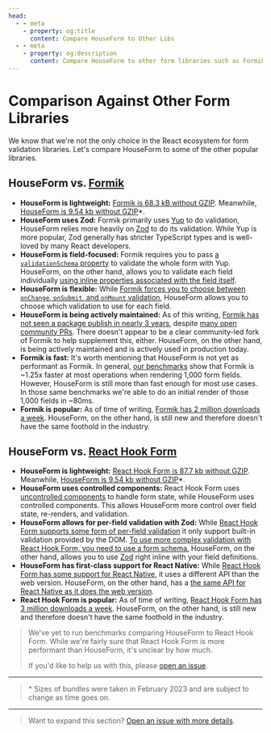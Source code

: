 ```yaml
---
head:
  - - meta
    - property: og:title
      content: Compare HouseForm to Other Libs
  - - meta
    - property: og:description
      content: Compare HouseForm to other form libraries such as Formik and React Hook Form.
---
```


# Comparison Against Other Form Libraries

We know that we're not the only choice in the React ecosystem for form validation libraries. Let's compare HouseForm to some of the other popular libraries.

## HouseForm vs. [Formik](https://formik.org/)

- **HouseForm is lightweight:** [Formik is 68.3 kB without GZIP](https://unpkg.com/browse/formik@latest/dist/formik.esm.js). Meanwhile, [HouseForm is 9.54 kb without GZIP](https://unpkg.com/browse/houseform@latest/dist/houseform.umd.cjs)*.
- **HouseForm uses Zod:** Formik primarily uses [Yup](https://github.com/jquense/yup) to do validation, HouseForm relies more heavily on [Zod](https://github.com/colinhacks/zod) to do its validation.
                          While Yup is more popular, Zod generally has stricter TypeScript types and is well-loved by many React developers.
- **HouseForm is field-focused:** Formik requires you to pass [a `validationSchema` property](https://formik.org/docs/api/withFormik#validationschema-schema--props-props--schema) to validate the whole form with Yup. HouseForm, on the other hand, allows you to validate each field individually [using inline properties associated with the field itself](/reference#field-props).
- **HouseForm is flexible:** While [Formik forces you to choose between `onChange`, `onSubmit`, and `onMount` validation](https://formik.org/docs/api/withFormik#validateonblur-boolean), HouseForm allows you to choose which validation to use for each field.
- **HouseForm is being actively maintained:** As of this writing, [Formik has not seen a package publish in nearly 3 years](https://www.npmjs.com/package/formik), despite [many open community PRs](https://github.com/jaredpalmer/formik/pulls).
                                              There doesn't appear to be a clear community-led fork of Formik to help supplement this, either. HouseForm, on the other hand, is being actively maintained and is actively used in production today.
- **Formik is fast:** It's worth mentioning that HouseForm is not yet as performant as Formik. In general, [our benchmarks](https://github.com/crutchcorn/houseform/tree/main/lib/benchmarks) show that Formik is ~1.25x faster at most operations when rendering 1,000 form fields. 
                      However, HouseForm is still more than fast enough for most use cases. In those same benchmarks we're able to do an initial render of those 1,000 fields in ~80ms.
- **Formik is popular:** As of time of writing, [Formik has 2 million downloads a week](https://www.npmjs.com/package/formik). HouseForm, on the other hand, is still new and therefore doesn't have the same foothold in the industry.

## HouseForm vs. [React Hook Form](https://react-hook-form.com/)

- **HouseForm is lightweight:** [React Hook Form is 87.7 kb without GZIP](https://unpkg.com/browse/react-hook-form@latest/dist/index.esm.mjs). Meanwhile, [HouseForm is 9.54 kb without GZIP](https://unpkg.com/browse/houseform@latest/dist/houseform.umd.cjs)*.
- **HouseForm uses controlled components:** React Hook Form uses [uncontrolled components](https://beta.reactjs.org/learn/sharing-state-between-components#controlled-and-uncontrolled-components) to handle form state, while HouseForm uses controlled components. This allows HouseForm more control over field state, re-renders, and validation.
- **HouseForm allows for per-field validation with Zod:** While [React Hook Form supports some form of per-field validation](https://react-hook-form.com/get-started#Applyvalidation) it only support built-in validation provided by the DOM. [To use more complex validation with React Hook Form, you need to use a form schema.](https://react-hook-form.com/get-started#SchemaValidation) HouseForm, on the other hand, allows you to use [Zod](https://github.com/colinhacks/zod) right inline with your field definitions.
- **HouseForm has first-class support for React Native:** While [React Hook Form has some support for React Native](https://react-hook-form.com/get-started#ReactNative), it uses a different API than the web version. HouseForm, on the other hand, has a [the same API for React Native as it does the web version](/guides/react-native).
- **React Hook Form is popular:** As of time of writing, [React Hook Form has 3 million downloads a week](https://www.npmjs.com/package/react-hook-form). HouseForm, on the other hand, is still new and therefore doesn't have the same foothold in the industry.

> We've yet to run benchmarks comparing HouseForm to React Hook Form. 
> While we're fairly sure that React Hook Form is more performant than HouseForm, it's unclear by how much.
> 
> If you'd like to help us with this, please [open an issue](https://github.com/crutchcorn/houseform/issues/new).

----

> \* Sizes of bundles were taken in February 2023 and are subject to change as time goes on.

----

> Want to expand this section? [Open an issue with more details](https://github.com/crutchcorn/houseform/issues/new).

